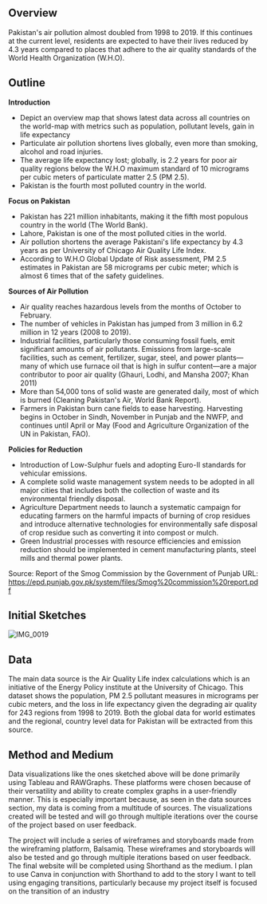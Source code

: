 ## Overview
Pakistan's air pollution almost doubled from 1998 to 2019. If this continues at the current level, residents are expected to have their lives reduced by 4.3 years compared to places that adhere to the air quality standards of the World Health Organization (W.H.O). 

## Outline
**Introduction**
- Depict an overview map that shows latest data across all countries on the world-map with metrics such as population, pollutant levels, gain in life expectancy 
- Particulate air pollution shortens lives globally, even more than smoking, alcohol and road injuries.
- The average life expectancy lost; globally, is 2.2 years for poor air quality regions below the W.H.O maximum standard of 10 micrograms per cubic meters of particulate matter 2.5 (PM 2.5).
- Pakistan is the fourth most polluted country in the world. 

**Focus on Pakistan**
- Pakistan has 221 million inhabitants, making it the fifth most populous country in the world (The World Bank). 
- Lahore, Pakistan is one of the most polluted cities in the world. 
- Air pollution shortens the average Pakistani's life expectancy by 4.3 years as per University of Chicago Air Quality Life Index.
- According to W.H.O Global Update of Risk assessment,  PM 2.5 estimates in Pakistan are 58 micrograms per cubic meter; which is almost 6 times that of the safety guidelines. 

**Sources of Air Pollution**
- Air quality reaches hazardous levels from the months of October to February. 
- The number of vehicles in Pakistan has jumped from 3 million in 6.2 million in 12 years (2008 to 2019). 
- Industrial facilities, particularly those consuming fossil fuels, emit significant amounts of air pollutants. Emissions from large-scale facilities, such as cement, fertilizer, sugar, steel, and power plants—many of which use furnace oil that is high in sulfur content—are a major contributor to poor air quality (Ghauri, Lodhi, and Mansha 2007; Khan 2011)
- More than 54,000 tons of solid waste are generated daily, most of which is burned (Cleaning Pakistan's Air, World Bank Report).  
- Farmers in Pakistan burn cane fields to ease harvesting. Harvesting begins in October in Sindh, November in Punjab and the NWFP, and continues until April or May (Food and Agriculture Organization of the UN in Pakistan, FAO). 

**Policies for Reduction**
- Introduction of Low-Sulphur fuels and adopting Euro-II standards for vehicular emissions.
- A complete solid waste management system needs to be adopted in all major cities that includes both the collection of waste and its environmental friendly disposal.
- Agriculture Department needs to launch a systematic campaign for educating farmers on the harmful impacts of burning of crop residues and introduce alternative technologies for environmentally safe disposal of crop residue such as converting it into compost or mulch. 
- Green Industrial processes with resource efficiencies and emission reduction should be implemented in cement manufacturing plants, steel mills and thermal power plants.

Source: Report of the Smog Commission by the Government of Punjab 
URL: https://epd.punjab.gov.pk/system/files/Smog%20commission%20report.pdf


## Initial Sketches 

![IMG_0019](https://user-images.githubusercontent.com/75527838/141739526-2568417d-2a75-4298-aaca-069276a2d8e8.PNG)

## Data 
The main data source is the Air Quality Life index calculations which is an initiative of the Energy Policy institute at the University of Chicago. This dataset shows the population, PM 2.5 pollutant measures in micrograms per cubic meters, and the loss in life expectancy given the degrading air quality for 243 regions from 1998 to 2019. Both the global data for world estimates and the regional, country level data for Pakistan will be extracted from this source. 

[Dataset 1]: https://github.com/anum124/Malik-portfolio/blob/main/aqli_global_data.csv

[Dataset 2]: https://github.com/anum124/Malik-portfolio/blob/main/aqli_regional_data_PAK.csv


## Method and Medium 
Data visualizations like the ones sketched above will be done primarily using Tableau and RAWGraphs. These platforms were chosen because of their versatility and ability to create complex graphs in a user-friendly manner. This is especially important because, as seen in the data sources section, my data is coming from a multitude of sources. The visualizations created will be tested and will go through multiple iterations over the course of the project based on user feedback.

The project will include a series of wireframes and storyboards made from the wireframing platform, Balsamiq. These wireframes and storyboards will also be tested and go through multiple iterations based on user feedback. The final website will be completed using Shorthand as the medium. I plan to use Canva in conjunction with Shorthand to add to the story I want to tell using engaging transitions, particularly because my project itself is focused on the transition of an industry
